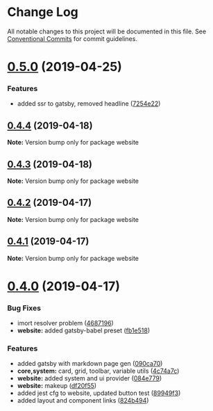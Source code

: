 # Change Log

All notable changes to this project will be documented in this file.
See [Conventional Commits](https://conventionalcommits.org) for commit guidelines.

# [0.5.0](https://github.com/gatsbyjs/gatsby-starter-default/compare/v0.4.4...v0.5.0) (2019-04-25)


### Features

* added ssr to gatsby, removed headline ([7254e22](https://github.com/gatsbyjs/gatsby-starter-default/commit/7254e22))





## [0.4.4](https://github.com/gatsbyjs/gatsby-starter-default/compare/v0.4.3...v0.4.4) (2019-04-18)

**Note:** Version bump only for package website





## [0.4.3](https://github.com/gatsbyjs/gatsby-starter-default/compare/v0.4.2...v0.4.3) (2019-04-18)

**Note:** Version bump only for package website





## [0.4.2](https://github.com/gatsbyjs/gatsby-starter-default/compare/v0.4.1...v0.4.2) (2019-04-17)

**Note:** Version bump only for package website





## [0.4.1](https://github.com/gatsbyjs/gatsby-starter-default/compare/v0.4.0...v0.4.1) (2019-04-17)

**Note:** Version bump only for package website





# [0.4.0](https://github.com/gatsbyjs/gatsby-starter-default/compare/v0.3.1...v0.4.0) (2019-04-17)


### Bug Fixes

* imort resolver problem ([4687196](https://github.com/gatsbyjs/gatsby-starter-default/commit/4687196))
* **website:** added gatsby-babel preset ([fb1e518](https://github.com/gatsbyjs/gatsby-starter-default/commit/fb1e518))


### Features

* added gatsby with markdown page gen ([090ca70](https://github.com/gatsbyjs/gatsby-starter-default/commit/090ca70))
* **core,system:** card, grid, toolbar, variable utils ([4c74a7c](https://github.com/gatsbyjs/gatsby-starter-default/commit/4c74a7c))
* **website:** added system and ui provider ([084e779](https://github.com/gatsbyjs/gatsby-starter-default/commit/084e779))
* **website:** makeup ([df20f55](https://github.com/gatsbyjs/gatsby-starter-default/commit/df20f55))
* added jest cfg to website, updated button test ([89949f3](https://github.com/gatsbyjs/gatsby-starter-default/commit/89949f3))
* added layout and component links ([824b494](https://github.com/gatsbyjs/gatsby-starter-default/commit/824b494))
